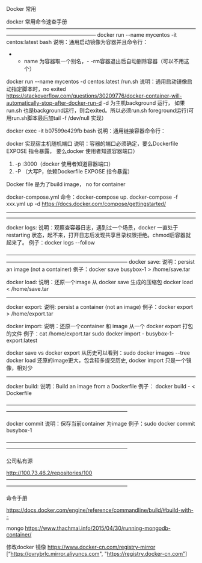 Docker 常用

docker 常用命令速查手册
—————————————————————————————————————————————————————
docker run --name mycentos   -it  centos:latest bash
说明：通用启动镜像为容器并且命令行：
   - -  name  为容器取一个别名，- -rm容器退出后自动删除容器（可以不用这个）

docker run --name mycentos  -d centos:latest /run.sh
说明：通用启动镜像启动指定脚本时，no exited 
https://stackoverflow.com/questions/30209776/docker-container-will-automatically-stop-after-docker-run-d
-d 为主机background 运行，
如果run.sh 也是background运行，则会exited。所以必须run.sh foreground运行(可用run.sh脚本最后加tail -f /dev/null 实现）

docker exec -it b07599e429fb bash
说明：通用链接容器命令行：


docker 实现宿主机随机端口
说明：容器的端口必须确定，要么Dockerfile  EXPOSE 指令暴露， 要么docker 使用者知道容器端口）
1. -p :3000（docker 使用者知道容器端口）
2. -P （大写P，依赖Dockerfile  EXPOSE 指令暴露）

Docker file 是为了build image， no for container

docker-compose.yml   命令：docker-compose up.  docker-compose -f xxx.yml up -d
https://docs.docker.com/compose/gettingstarted/
- - - - - - - - - - - - - - - - - - - - - - - - - - - - - - - - - - - - - - - -  - - - - - - - -


- - - - - - - - - - - - - - - - - - - - - - - - - - - - - - - - - - - - - - - -  - - - - - - - -

docker logs:
说明：观察查容器日志，遇到过一个场景，docker 一直处于restarting 状态，起不来，打开日志后发现共享目录权限拒绝。chmod后容器就起来了。
例子：docker logs --follow   <CONTAINER ID>

———————————————————————————————————————————————————————————
docker save: 
说明：persist an image (not a container)
例子：docker save busybox-1 > /home/save.tar

docker load:
说明：还原一个image 从 docker save 生成的压缩包
docker load < /home/save.tar 

- - - - - - - - - - - - - - - - - - - - - - - - - - - - - - - - - - - - - - - -  - - - - - - - -

docker export:
说明: persist a container (not an image)
例子：docker export <CONTAINER ID> > /home/export.tar

docker import:
说明：还原一个container 和 image 从一个 docker export 打包的文件
例子：cat /home/export.tar   sudo docker import - busybox-1-export:latest

docker save vs docker export
从历史可以看到：sudo docker images --tree
docker load 还原的image更大，包含较多提交历史,
docker import 只是一个镜像，相对少

- - - - - - - - - - - - - - - - - - - - - - - - - - - - - - - - - - - - - - - -  - - - - - - - -

docker build:
说明：Build an image from a Dockerfile
例子： docker build - < Dockerfile

———————————————————————————————————————————————————————————

docker commit <container-id> <image-name>
说明：保存当前container 为image
例子：sudo docker commit <CONTAINER ID> busybox-1

———————————————————————————————————————————————————————————

公司私有源

http://100.73.46.2/repositories/100
———————————————————————————————————————————————————————————

命令手册

https://docs.docker.com/engine/reference/commandline/build/#build-with--

mongo
https://www.thachmai.info/2015/04/30/running-mongodb-container/



修改docker 镜像
https://www.docker-cn.com/registry-mirror
[“https://ovrybrlc.mirror.aliyuncs.com", "https://registry.docker-cn.com”]
